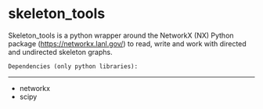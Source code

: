 # skeleton_tools

Skeleton_tools is a python wrapper around the NetworkX (NX) Python package (https://networkx.lanl.gov/)
    to read, write and work with directed and undirected skeleton graphs.
    
    
    Dependencies (only python libraries):
------------
* networkx
* scipy
